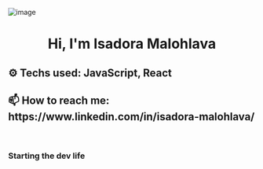 ![image](https://github.com/isadoramalohlava/isadoramalohlava/assets/109180228/7ae966fa-4f12-4891-9df0-07576719c4b8)




<h1 align="center"> Hi, I'm Isadora Malohlava </h1>
<h2>⚙ Techs used: JavaScript, React </h2>
<h2>📫 How to reach me: https://www.linkedin.com/in/isadora-malohlava/ </h2>
<p></p>
<br>

<h3>Starting the dev life</h3>

<!--
**isadoramalohlava/isadoramalohlava** is a ✨ _special_ ✨ repository because its `README.md` (this file) appears on your GitHub profile.

Here are some ideas to get you started:

- 🔭 I’m currently working on ...
- 🌱 I’m currently learning ...
- 👯 I’m looking to collaborate on ...
- 🤔 I’m looking for help with ...
- 💬 Ask me about ...
- 📫 How to reach me: ...
- 😄 Pronouns: ...
- ⚡ Fun fact: ...
-->
